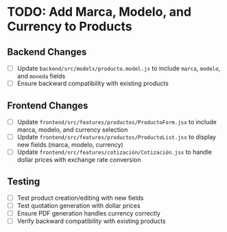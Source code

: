 # TODO: Add Marca, Modelo, and Currency to Products

## Backend Changes
- [ ] Update `backend/src/models/producto.model.js` to include `marca`, `modelo`, and `moneda` fields
- [ ] Ensure backward compatibility with existing products

## Frontend Changes
- [ ] Update `frontend/src/features/productos/ProductoForm.jsx` to include marca, modelo, and currency selection
- [ ] Update `frontend/src/features/productos/ProductoList.jsx` to display new fields (marca, modelo, currency)
- [ ] Update `frontend/src/features/cotización/Cotización.jsx` to handle dollar prices with exchange rate conversion

## Testing
- [ ] Test product creation/editing with new fields
- [ ] Test quotation generation with dollar prices
- [ ] Ensure PDF generation handles currency correctly
- [ ] Verify backward compatibility with existing products
